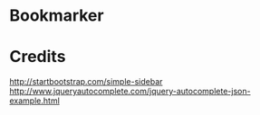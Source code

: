 Bookmarker
==========


Credits
=======
http://startbootstrap.com/simple-sidebar
http://www.jqueryautocomplete.com/jquery-autocomplete-json-example.html
